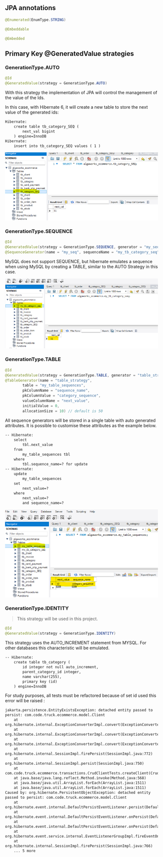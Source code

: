 ## JPA annotations

```java
@Enumerated(EnumType.STRING)
```

```java
@Embeddable
```

```java
@Embedded
```

## Primary Key @GeneratedValue strategies

### GenerationType.AUTO

```java
@Id
@GeneratedValue(strategy = GenerationType.AUTO)
```

With this strategy the implementation of JPA will control the management of the value of the Ids.

In this case, with Hibernate 6, it will create a new table to store the next value of the generated ids:

```shell
Hibernate: 
    create table tb_category_SEQ (
        next_val bigint
    ) engine=InnoDB
Hibernate: 
    insert into tb_category_SEQ values ( 1 )
```

![AUTO-Strategy.png](docs/new-table_AUTO_strategy.png "new-table-tb_category_SEQ")

### GenerationType.SEQUENCE

```java
@Id
@GeneratedValue(strategy = GenerationType.SEQUENCE, generator = "my_seq")
@SequenceGenerator(name = "my_seq", sequenceName = "my_tb_category_seq")
```

MySQL does not support SEQUENCE, but hibernate emulates a sequence when using MySQL by creating a TABLE, similar to the 
AUTO Strategy in this case.

![SEQUENCE_Strategy.png](docs/new-table_SEQUENCE_strategy.png)

### GenerationType.TABLE

```java
@Id
@GeneratedValue(strategy = GenerationType.TABLE, generator = "table_strategy")
@TableGenerator(name = "table_strategy",
        table = "my_table_sequences",
        pkColumnName = "sequence_name",
        pkColumnValue = "category_sequence",
        valueColumnName = "next_value",
        initialValue = 0,
        allocationSize = 10) // default is 50
```

All sequence generators will be stored in a single table with auto generated attributes. It is possible to customise
these attributes as the example below.

```roomsql
-- Hibernate: 
    select
        tbl.next_value 
    from
        my_table_sequences tbl 
    where
        tbl.sequence_name=? for update
-- Hibernate: 
    update
        my_table_sequences 
    set
        next_value=?  
    where
        next_value=? 
        and sequence_name=?
```

![img.png](docs/new-table_TABLE_strategy.png)

### GenerationType.IDENTITY

> This strategy will be used in this project.

```java
@Id
@GeneratedValue(strategy = GenerationType.IDENTITY)
```

This strategy uses the AUTO_INCREMENT statement from MYSQL. For other databases this characteristic will be emulated.

```roomsql
-- Hibernate: 
    create table tb_category (
        id integer not null auto_increment,
        parent_category_id integer,
        name varchar(255),
        primary key (id)
    ) engine=InnoDB
```

For study purposes, all tests must be refactored because of set id used this error will be raised :

```shell
jakarta.persistence.EntityExistsException: detached entity passed to persist: com.code.truck.ecommerce.model.Client
    at org.hibernate.internal.ExceptionConverterImpl.convert(ExceptionConverterImpl.java:126)
    at org.hibernate.internal.ExceptionConverterImpl.convert(ExceptionConverterImpl.java:167)
    at org.hibernate.internal.ExceptionConverterImpl.convert(ExceptionConverterImpl.java:173)
    at org.hibernate.internal.SessionImpl.firePersist(SessionImpl.java:772)
    at org.hibernate.internal.SessionImpl.persist(SessionImpl.java:750)
    at com.code.truck.ecommerce.transactions.CrudClientTests.createClient(CrudClientTests.java:20)
    at java.base/java.lang.reflect.Method.invoke(Method.java:568)
    at java.base/java.util.ArrayList.forEach(ArrayList.java:1511)
    at java.base/java.util.ArrayList.forEach(ArrayList.java:1511)
Caused by: org.hibernate.PersistentObjectException: detached entity passed to persist: com.code.truck.ecommerce.model.Client
    at org.hibernate.event.internal.DefaultPersistEventListener.persist(DefaultPersistEventListener.java:88)
    at org.hibernate.event.internal.DefaultPersistEventListener.onPersist(DefaultPersistEventListener.java:77)
    at org.hibernate.event.internal.DefaultPersistEventListener.onPersist(DefaultPersistEventListener.java:54)
    at org.hibernate.event.service.internal.EventListenerGroupImpl.fireEventOnEachListener(EventListenerGroupImpl.java:127)
    at org.hibernate.internal.SessionImpl.firePersist(SessionImpl.java:766)
    ... 5 more
```
